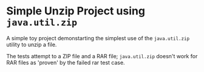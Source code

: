 # Simple Unzip Project using `java.util.zip`

A simple toy project demonstarting the simplest use of the `java.util.zip` utility to unzip a file.

The tests attempt to a ZIP file and a RAR file; `java.util.zip` doesn't work for RAR files as 'proven' by the failed rar test case.


